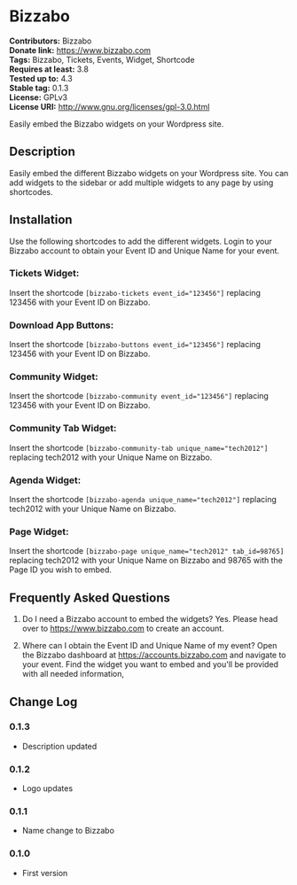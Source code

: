 # Bizzabo #
**Contributors:**      Bizzabo  
**Donate link:**       https://www.bizzabo.com  
**Tags:**   Bizzabo, Tickets, Events, Widget, Shortcode  
**Requires at least:** 3.8  
**Tested up to:**      4.3  
**Stable tag:**        0.1.3  
**License:**           GPLv3  
**License URI:**       http://www.gnu.org/licenses/gpl-3.0.html  

Easily embed the Bizzabo widgets on your Wordpress site.

## Description ##

Easily embed the different Bizzabo widgets on your Wordpress site. You can add widgets to the sidebar or add multiple widgets to any page by using shortcodes.

## Installation ##

Use the following shortcodes to add the different widgets. Login to your Bizzabo account to obtain your Event ID and Unique Name for your event.

### Tickets Widget: ###

Insert the shortcode `[bizzabo-tickets event_id="123456"]` replacing 123456 with your Event ID on Bizzabo.

### Download App Buttons: ###

Insert the shortcode `[bizzabo-buttons event_id="123456"]` replacing 123456 with your Event ID on Bizzabo.

### Community Widget: ###

Insert the shortcode `[bizzabo-community event_id="123456"]` replacing 123456 with your Event ID on Bizzabo.

### Community Tab Widget: ###

Insert the shortcode `[bizzabo-community-tab unique_name="tech2012"]` replacing tech2012 with your Unique Name on Bizzabo.

### Agenda Widget: ###

Insert the shortcode `[bizzabo-agenda unique_name="tech2012"]` replacing tech2012 with your Unique Name on Bizzabo.

### Page Widget: ###

Insert the shortcode `[bizzabo-page unique_name="tech2012" tab_id=98765]` replacing tech2012 with your Unique Name on Bizzabo and 98765 with the Page ID you wish to embed.

## Frequently Asked Questions ##

1. Do I need a Bizzabo account to embed the widgets?
    Yes. Please head over to https://www.bizzabo.com to create an account.

2. Where can I obtain the Event ID and Unique Name of my event?
    Open the Bizzabo dashboard at https://accounts.bizzabo.com and navigate to your event. Find the widget you want to embed and you'll be provided with all needed information,

## Change Log ##

### 0.1.3 ###
* Description updated

### 0.1.2 ###
* Logo updates

### 0.1.1 ###
* Name change to Bizzabo

### 0.1.0 ###
* First version
